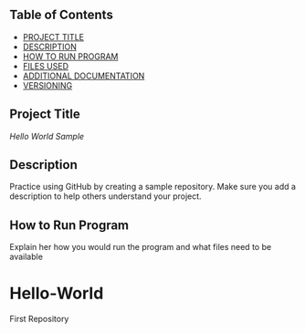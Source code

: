 
## Table of Contents

- [PROJECT TITLE](#Project-Title)
- [DESCRIPTION](#Description)
- [HOW TO RUN PROGRAM](#How-to-run-program)
- [FILES USED](#files-used)
- [ADDITIONAL DOCUMENTATION](#additional-documentation)
- [VERSIONING](#versioning)

## Project Title

*Hello World Sample*

## Description

Practice using GitHub by creating a sample repository. Make sure you add a description to help others understand your project.

## How to Run Program

Explain her how you would run the program and what files need to be available

# Hello-World
First Repository
